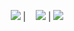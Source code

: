 <p align="center">
  <img src="https://media.giphy.com/media/XEJlmiyt6MieGLlVtM/giphy.gif"> |&nbsp; &nbsp; <img src="https://media.giphy.com/media/XEJlmiyt6MieGLlVtM/giphy.gif"> | <img src="https://media.giphy.com/media/XEJlmiyt6MieGLlVtM/giphy.gif">
</p>
